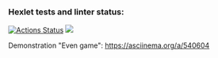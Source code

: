 ### Hexlet tests and linter status:
[![Actions Status](https://github.com/SavVldmr/java-project-61/workflows/hexlet-check/badge.svg)](https://github.com/SavVldmr/java-project-61/actions)
<a href="https://codeclimate.com/github/SavVldmr/java-project-61/maintainability"><img src="https://api.codeclimate.com/v1/badges/4175b5898dfbfa5124f4/maintainability" /></a>

Demonstration "Even game": https://asciinema.org/a/540604

